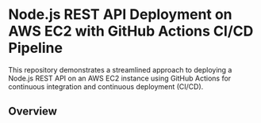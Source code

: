 # Node.js REST API Deployment on AWS EC2 with GitHub Actions CI/CD Pipeline

This repository demonstrates a streamlined approach to deploying a Node.js REST API on an AWS EC2 instance using GitHub Actions for continuous integration and continuous deployment (CI/CD).

## Overview


